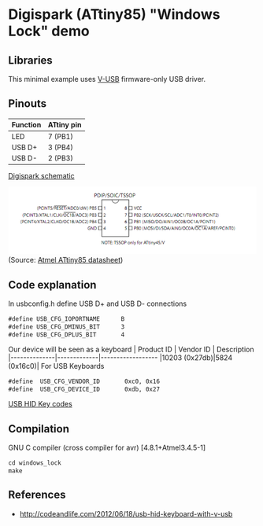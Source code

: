 Digispark (ATtiny85) "Windows Lock" demo
=======================================

Libraries
---------

This minimal example uses [V-USB](http://www.obdev.at/vusb/) firmware-only USB driver.

Pinouts
-------

|Function|ATtiny pin|
|--------|----------|
|  LED   |  7 (PB1) |
| USB D+ |  3 (PB4) |
| USB D- |  2 (PB3) |

[Digispark schematic](https://s3.amazonaws.com/digispark/DigisparkSchematicFinal.pdf)

![ATtiny85 pinout](https://github.com/nabilbendafi/Digispark/blob/master/attiny85.png)
(Source: [Atmel ATtiny85 datasheet](http://www.atmel.com/images/atmel-2586-avr-8-bit-microcontroller-attiny25-attiny45-attiny85_datasheet.pdf))

Code explanation
---------------
In usbconfig.h define USB D+ and USB D- connections
```
#define USB_CFG_IOPORTNAME      B
#define USB_CFG_DMINUS_BIT      3
#define USB_CFG_DPLUS_BIT       4
```

Our device will be seen as a keyboard
|  Product ID  |  Vendor ID  | Description
|--------------|-------------|------------------
|10203 (0x27db)|5824 (0x16c0)| For USB Keyboards
```
#define  USB_CFG_VENDOR_ID       0xc0, 0x16
#define  USB_CFG_DEVICE_ID       0xdb, 0x27
```

[USB HID Key codes](http://www.usb.org/developers/hidpage/Hut1_12v2.pdf)

Compilation
-----------

GNU C compiler (cross compiler for avr) [4.8.1+Atmel3.4.5-1]

```
cd windows_lock
make
```

References
----------
* http://codeandlife.com/2012/06/18/usb-hid-keyboard-with-v-usb
